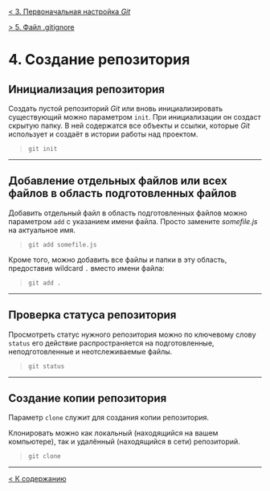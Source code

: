 [< 3. Первоначальная настройка _Git_](./setting3.md)

[> 5. Файл .gitignore](./aboutgitignore5.md)

# **4. Создание репозитория**

## **Инициализация репозитория**


Создать пустой репозиторий _Git_ или вновь инициализировать существующий можно параметром `init`. При инициализации он создаст скрытую папку. В ней содержатся все объекты и ссылки, которые _Git_ использует и создаёт в истории работы над проектом.

> `git init`

---

## **Добавление отдельных файлов или всех файлов в область подготовленных файлов**

Добавить отдельный файл в область подготовленных файлов можно параметром `add` с указанием имени файла. Просто замените *somefile.js* на актуальное имя.

> `git add somefile.js`

Кроме того, можно добавить все файлы и папки в эту область, предоставив wildcard `.` вместо имени файла:

> `git add .`

---

## **Проверка статуса репозитория**

Просмотреть статус нужного репозитория можно по ключевому слову `status` его действие распространяется на подготовленные, неподготовленные и неотслеживаемые файлы.

>`git status`

---

## **Создание копии репозитория**

Параметр `clone` служит для создания копии репозитория.

Клонировать можно как локальный (находящийся на вашем компьютере), так и удалённый (находящийся в сети) репозиторий.

> `git clone`

---

[< К содержанию](./readme.md)